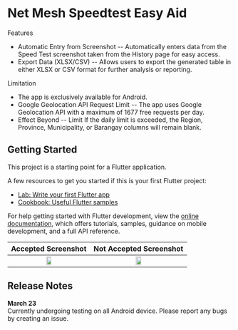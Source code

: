 # Net Mesh Speedtest Easy Aid

Features
- Automatic Entry from Screenshot
    -- Automatically enters data from the Speed Test screenshot taken from the History page for easy access.
- Export Data (XLSX/CSV)
    -- Allows users to export the generated table in either XLSX or CSV format for further analysis or reporting.

Limitation
- The app is exclusively available for Android.
- Google Geolocation API Request Limit
    -- The app uses Google Geolocation API with a maximum of 1677 free requests per day.
- Effect Beyond
    -- Limit	If the daily limit is exceeded, the Region, Province, Municipality, or Barangay columns will remain blank.

## Getting Started

This project is a starting point for a Flutter application.

A few resources to get you started if this is your first Flutter project:

- [Lab: Write your first Flutter app](https://docs.flutter.dev/get-started/codelab)
- [Cookbook: Useful Flutter samples](https://docs.flutter.dev/cookbook)

For help getting started with Flutter development, view the
[online documentation](https://docs.flutter.dev/), which offers tutorials,
samples, guidance on mobile development, and a full API reference.


| <div align="center"><b>Accepted Screenshot</b></div> | <div align="center"><b>Not Accepted Screenshot</b></div> |
|-------------|--------------|
| <div align="center"><img src="https://github.com/user-attachments/assets/6af97bcc-01fe-4537-b357-071958f43625" width="25%" /></div> | <div align="center"><img src="https://github.com/user-attachments/assets/08e78679-bd20-495c-bba9-19b1934025da" width="25%" /></div> |

## Release Notes

**March 23**  
Currently undergoing testing on all Android device. Please report any bugs by creating an issue.

